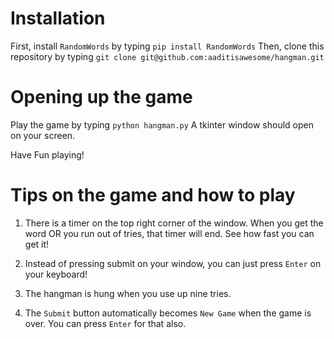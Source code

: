 # Installation
First, install `RandomWords` by typing `pip install RandomWords`
Then, clone this repository by typing `git clone git@github.com:aaditisawesome/hangman.git`

# Opening up the game
Play the game by typing `python hangman.py`
A tkinter window should open on your screen.

Have Fun playing!
# Tips on the game and how to play
1. There is a timer on the top right corner of the window. When you get the word OR you run out of tries, that timer will end. See how fast you can get it!

2. Instead of pressing submit on your window, you can just press `Enter` on your keyboard!

3. The hangman is hung when you use up nine tries.

4. The `Submit` button automatically becomes `New Game` when the game is over. You can press `Enter` for that also.
